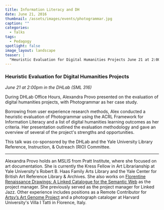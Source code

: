 ```yaml
---
title: Information Literacy and DH
date: June 21, 2016
thumbnail: /assets/images/events/photogrammar.jpg
caption: ""
categories: 
  - Talks
tags:
  - Pedagogy
spotlight: false 
image_layout: landscape
teaser: |
  "Heuristic Evaluation for Digital Humanities Projects June 21 at 2:00pm in the DHLab (SML 316) During DHLab Office Hours, Alexandra Provo presented on the evaluation of digital humanities projects,..."
---
```


### Heuristic Evaluation for Digital Humanities Projects
*June 21 at 2:00pm in the DHLab (SML 316)*
   
During DHLab Office Hours, Alexandra Provo presented on the evaluation of digital humanities projects, with Photogrammar as her case study.
         
Borrowing from user experience research methods, Alex conducted a heuristic evaluation of Photogrammar using the ACRL Framework for Information Literacy and a list of digital humanities learning outcomes as her criteria. Her presentation outlined the evaluation methodology and gave an overview of several of the project's strengths and opportunities.

This talk was co-sponsored by the DHLab and the Yale University Library Reference, Instruction, &amp; Outreach (RIO) Committee.
        
---
        
Alexandra Provo holds an MSLIS from Pratt Institute, where she focused on art documentation. She is currently the Kress Fellow in Art Librarianship at Yale University's Robert B. Haas Family Arts Library and the Yale Center for British Art Reference Library &amp; Archives. She also works on [Florentine Renaissance Drawings: A Linked Catalogue for the Semantic Web](http://itatti.harvard.edu/news/kress-foundation-gives-major-grant-%E2%80%9Cflorentine-renaissance-drawings%E2%80%9D-digital-project) as the project manager. She previously served as the project manager for Linked Jazz. Other experience includes positions as a Remote Contributor for [Artsy’s Art Genome Project](https://www.artsy.net/categories) and a photograph cataloger at Harvard University's Villa I Tatti in Florence, Italy.